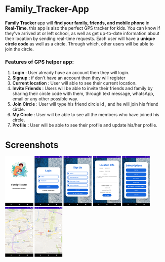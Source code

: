# Family_Tracker-App
**Family Tracker** app will **find your family, friends, and mobile phone** in **Real-Time**. this app is also the perfect GPS tracker for kids. You can know if they’ve arrived at or left school, as well as get up-to-date information about their location by sending real-time requests.
Each user will have a **unique circle code** as well as a circle. Through which, other users
will be able to join the circle.

### Features of GPS helper app:
1. **Login** : User already have an account then they will login.
2. **Signup** : if don't have an account then they will register
3. **Current location** : User will able to see their current location.
4. **Invite Friends** : Users will be able to invite their friends and family by sharing their circle code with them, through text message, whatsApp, email or any other possible way.
5. **Join Circle** : User will type his friend circle id , and he will join his friend circle.
6. **My Circle** : User will be able to see all the members who have joined his circle.
7. **Profile** : User will be able to see their profile and update his/her profile.

# Screenshots
<img src="https://github.com/RajathRao2000/Family_Tracker/blob/master/Screenshots/SplashScreen.png" width="18%"></img> <img src="https://github.com/RajathRao2000/Family_Tracker/blob/master/Screenshots/loginPage.png" width="18%"></img> <img src="https://github.com/RajathRao2000/Family_Tracker/blob/master/Screenshots/SignUpPage.png" width="18%"></img> <img src="https://github.com/RajathRao2000/Family_Tracker/blob/master/Screenshots/HomePage.png" width="18%"></img> <img src="https://github.com/RajathRao2000/Family_Tracker/blob/master/Screenshots/OptionsMenu.png" width="18%"></img> <img src="https://github.com/RajathRao2000/Family_Tracker/blob/master/Screenshots/CurrentLocation.png" width="18%"></img> <img src="https://github.com/RajathRao2000/Family_Tracker/blob/master/Screenshots/FriendsLocation.png" width="18%"></img> 
